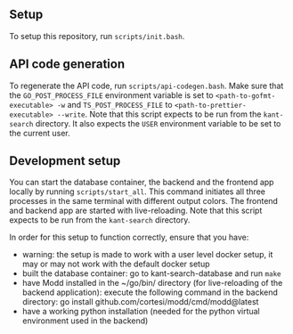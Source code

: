 ## Setup

To setup this repository, run `scripts/init.bash`.

## API code generation

To regenerate the API code, run `scripts/api-codegen.bash`. Make sure that the `GO_POST_PROCESS_FILE` environment variable is set to `<path-to-gofmt-executable> -w` and `TS_POST_PROCESS_FILE` to `<path-to-prettier-executable> --write`. Note that this script expects to be run from the `kant-search` directory. It also expects the `USER` environment variable to be set to the current user.

## Development setup

You can start the database container, the backend and the frontend app locally by running `scripts/start_all`. This command initiates all three processes in the same terminal with different output colors. The frontend and backend app are started with live-reloading. Note that this script expects to be run from the `kant-search` directory.

In order for this setup to function correctly, ensure that you have:

- warning: the setup is made to work with a user level docker setup, it may or may not work with the default docker setup
- built the database container: go to kant-search-database and run `make`
- have Modd installed in the ~/go/bin/ directory (for live-reloading of the backend application): execute the following command in the backend directory: go install github.com/cortesi/modd/cmd/modd@latest
- have a working python installation (needed for the python virtual environment used in the backend)

